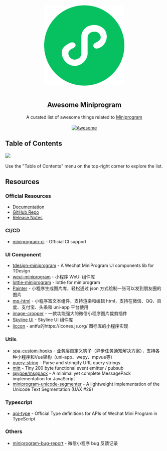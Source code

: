 <p align="center">
  <br>
  <img width="256" src="./assets/logo.svg" alt="logo of awesome-miniprogram repository">
  <br>
  <br>
</p>

<h2 align='center'>Awesome Miniprogram</h2>

<p align='center'>
A curated list of awesome things related to <a href='https://github.com/vitejs/vite'>Miniprogram</a>
<br><br>

<a href='https://github.com/sindresorhus/awesome'>
<img src='https://cdn.rawgit.com/sindresorhus/awesome/d7305f38d29fed78fa85652e3a63e154dd8e8829/media/badge.svg' alt='Awesome'>
</a>
</p>

## Table of Contents

<img src="https://user-images.githubusercontent.com/11247099/112722104-819b8a80-8f42-11eb-82f5-dfc2dd5d8a77.png" height="32" />

Use the "Table of Contents" menu on the top-right corner to explore the list.

## Resources

### Official Resources
- [Documentation](https://developers.weixin.qq.com/miniprogram/dev/framework/)
- [GitHub Repo](https://github.com/wechat-miniprogram)
- [Release Notes](https://developers.weixin.qq.com/miniprogram/dev/framework/release/)

### CI/CD
- [miniprogram-ci](https://www.npmjs.com/package/miniprogram-ci) - Official CI support

### UI Component
- [tdesign-miniprogram](https://github.com/Tencent/tdesign-miniprogram) - A Wechat MiniProgram UI components lib for TDesign
- [weui-miniprogram](https://github.com/wechat-miniprogram/weui-miniprogram) - 小程序 WeUI 组件库
- [lottie-miniprogram](https://github.com/wechat-miniprogram/lottie-miniprogram) - lottie for miniprogram
- [Painter](https://github.com/Kujiale-Mobile/Painter) - 小程序生成图片库，轻松通过 json 方式绘制一张可以发到朋友圈的图片
- [mp-html](https://github.com/jin-yufeng/mp-html) - 小程序富文本组件，支持渲染和编辑 html，支持在微信、QQ、百度、支付宝、头条和 uni-app 平台使用
- [image-cropper](https://github.com/1977474741/image-cropper) - 一款功能强大的微信小程序图片裁剪插件
- [Skyline UI](https://github.com/wuhanjieyue/sky-ui) - Skyline UI 组件库
- [iiccon](https://github.com/wanglihuaya/iiccon) - antfu的https://icones.js.org/ 图标库的小程序实现

### Utils
- [spa-custom-hooks](https://github.com/1977474741/spa-custom-hooks) - 业务层自定义钩子（异步任务通知解决方案），支持各种小程序和Vue架构（uni-app、wepy、mpvue等）
- [query-string](https://github.com/sindresorhus/query-string) - Parse and stringify URL query strings
- [mitt](https://github.com/developit/mitt) - Tiny 200 byte functional event emitter / pubsub
- [@ygoe/msgpack](https://github.com/ygoe/msgpack.js) - A minimal yet complete MessagePack implementation for JavaScript
- [miniprogram-unicode-segmenter](https://github.com/xiaweiss/miniprogram-unicode-segmenter) - A lightweight implementation of the Unicode Text Segmentation (UAX #29)

### Typescript
- [api-type](https://github.com/wechat-miniprogram/api-typings) - Official Type definitions for APIs of Wechat Mini Program in TypeScript

### Others
 - [miniprogram-bug-report](https://github.com/xiaweiss/miniprogram-bug-report) - 微信小程序 bug 反馈记录


